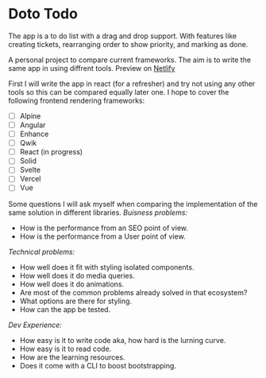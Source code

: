 # Doto Todo

The app is a to do list with a drag and drop support. With features like creating tickets, rearranging order to show priority, and marking as done.

A personal project to compare current frameworks. The aim is to write the same app in using diffrent tools. Preview on [Netlify](https://main--beamish-babka-3a36c6.netlify.app/)

First I will write the app in react (for a refresher) and try not using any other tools so this can be compared equally later one.
I hope to cover the following frontend rendering frameworks:

- [ ] Alpine
- [ ] Angular
- [ ] Enhance
- [ ] Qwik
- [ ] React (in progress)
- [ ] Solid
- [ ] Svelte
- [ ] Vercel
- [ ] Vue

Some questions I will ask myself when comparing the implementation of the same solution in different libraries.
*Buisness problems:*
- How is the performance from an SEO point of view.
- How is the performance from a User point of view.

*Technical problems:*
- How well does it fit with styling isolated components.
- How well does it do media queries.
- How well does it do animations.
- Are most of the common problems already solved in that ecosystem?
- What options are there for styling.
- How can the app be tested.

*Dev Experience:*
- How easy is it to write code aka, how hard is the lurning curve.
- How easy is it to read code.
- How are the learning resources.
- Does it come with a CLI to boost bootstrapping.
